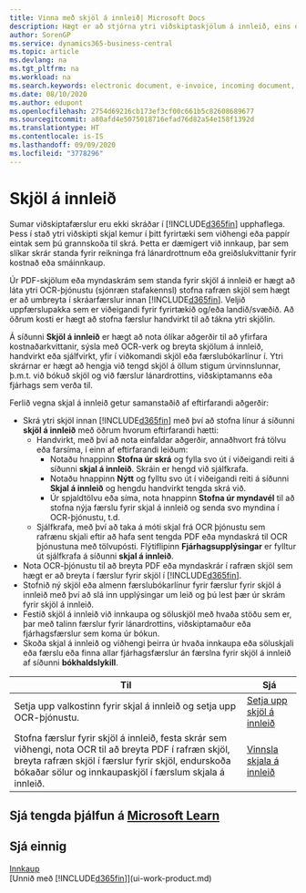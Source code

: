 ```yaml
---
title: Vinna með skjöl á innleið| Microsoft Docs
description: Hægt er að stjórna ytri viðskiptaskjölum á innleið, eins og greiðslukvittunum og PDF skrám, stjórna OCR verkum, og umbreyta skrám yfir í rafræn skjöl og færslur.
author: SorenGP
ms.service: dynamics365-business-central
ms.topic: article
ms.devlang: na
ms.tgt_pltfrm: na
ms.workload: na
ms.search.keywords: electronic document, e-invoice, incoming document, OCR, ecommerce, document exchange, import invoice
ms.date: 08/10/2020
ms.author: edupont
ms.openlocfilehash: 2754d69216cb173ef3cf00c661b5c82608689677
ms.sourcegitcommit: a80afd4e5075018716efad76d82a54e158f1392d
ms.translationtype: HT
ms.contentlocale: is-IS
ms.lasthandoff: 09/09/2020
ms.locfileid: "3778296"
---
```

# <a name="incoming-documents"></a>Skjöl á innleið

Sumar viðskiptafærslur eru ekki skráðar í [!INCLUDE[d365fin](includes/d365fin_md.md)] upphaflega. Þess í stað ytri viðskipti skjal kemur í þitt fyrirtæki sem viðhengi eða pappír eintak sem þú grannskoða til skrá. Þetta er dæmigert við innkaup, þar sem slíkar skrár standa fyrir reikninga frá lánardrottnum eða greiðslukvittanir fyrir kostnað eða smáinnkaup.

Úr PDF-skjölum eða myndaskrám sem standa fyrir skjöl á innleið er hægt að láta ytri OCR-þjónustu (sjónræn stafakennsl) stofna rafræn skjöl sem hægt er að umbreyta í skráarfærslur innan [!INCLUDE[d365fin](includes/d365fin_md.md)]. Veljið uppfærslupakka sem er viðeigandi fyrir fyrirtækið og/eða landið/svæðið. Að öðrum kosti er hægt að stofna færslur handvirkt til að tákna ytri skjölin.  

Á síðunni **Skjöl á innleið** er hægt að nota ólíkar aðgerðir til að yfirfara kostnaðarkvittanir, sýsla með OCR-verk og breyta skjölum á innleið, handvirkt eða sjálfvirkt, yfir í viðkomandi skjöl eða færslubókarlínur í. Ytri skrárnar er hægt að hengja við tengd skjöl á öllum stigum úrvinnslunnar, þ.m.t. við bókuð skjöl og við færslur lánardrottins, viðskiptamanns eða fjárhags sem verða til.

Ferlið vegna skjal á innleið getur samanstaðið af eftirfarandi aðgerðir:

* Skrá ytri skjöl innan [!INCLUDE[d365fin](includes/d365fin_md.md)] með því að stofna línur á síðunni **skjöl á innleið** með öðrum hvorum eftirfarandi hætti:
  * Handvirkt, með því að nota einfaldar aðgerðir, annaðhvort frá tölvu eða farsíma, í einn af eftirfarandi leiðum:
    * Notaðu hnappinn **Stofna úr skrá** og fylla svo út í viðeigandi reiti á síðunni **skjal á innleið**. Skráin er hengd við sjálfkrafa.  
    * Notaðu hnappinn **Nýtt** og fylltu svo út í viðeigandi reiti á síðunni **Skjal á innleið** og hengdu handvirkt tengda skrá við.
    * Úr spjaldtölvu eða síma, nota hnappinn **Stofna úr myndavél** til að stofna nýja færslu fyrir skjal á innleið og senda svo myndina í OCR-þjónustu, t.d.
  * Sjálfkrafa, með því að taka á móti skjal frá OCR þjónustu sem rafrænu skjali eftir að hafa sent tengda PDF eða myndaskrá til OCR þjónustuna með tölvupósti. Flýtiflipinn **Fjárhagsupplýsingar** er fylltur út sjálfkrafa á síðunni **skjal á innleið**.
* Nota OCR-þjónustu til að breyta PDF eða myndaskrár í rafræn skjöl sem hægt er að breyta í færslur fyrir skjöl í [!INCLUDE[d365fin](includes/d365fin_md.md)].
* Stofnið ný skjöl eða almenn færslubókarlínur fyrir færslur fyrir skjöl á innleið með því að slá inn upplýsingar um leið og þú lest þær úr skrám fyrir skjöl á innleið.
* Festið skjöl á innleið við innkaupa og söluskjöl með hvaða stöðu sem er, þar með talinn færslur fyrir lánardrottins, viðskiptamaður eða fjárhagsfærslur sem koma úr bókun.
* Skoða skjal á innleið og viðhengi þeirra úr hvaða innkaupa eða söluskjali eða færslu eða finna allar fjárhagsfærslur án færslna fyrir skjöl á innleið af síðunni **bókhaldslykill**.

| Til | Sjá |
| --- | --- |
| Setja upp valkostinn fyrir skjal á innleið og setja upp OCR-þjónustu. |[Setja upp skjöl á innleið](across-how-setup-income-documents.md) |
| Stofna færslur fyrir skjöl á innleið, festa skrár sem viðhengi, nota OCR til að breyta PDF í rafræn skjöl, breyta rafræn skjöl í færslur fyrir skjöl, endurskoða bókaðar sölur og innkaupaskjöl í færslum skjala á innleið. |[Vinnsla skjala á innleið](across-process-income-documents.md) |

## <a name="see-related-training-at-microsoft-learn"></a>Sjá tengda þjálfun á [Microsoft Learn](/learn/modules/incoming-documents-dynamics-365-business-central/index)

## <a name="see-also"></a>Sjá einnig

[Innkaup](purchasing-manage-purchasing.md)  
[Unnið með [!INCLUDE[d365fin](includes/d365fin_md.md)]](ui-work-product.md)  
